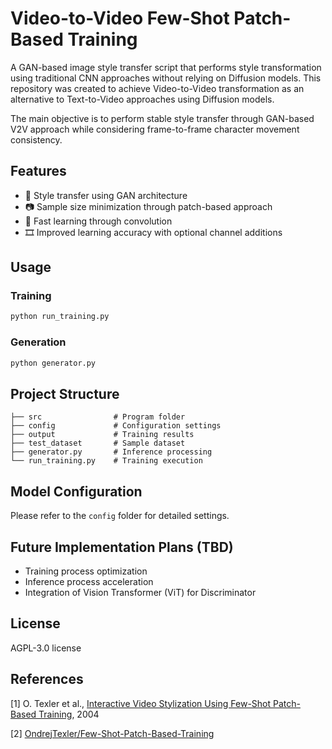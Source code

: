 # Video-to-Video Few-Shot Patch-Based Training

A GAN-based image style transfer script that performs style transformation using traditional CNN approaches without relying on Diffusion models. This repository was created to achieve Video-to-Video transformation as an alternative to Text-to-Video approaches using Diffusion models.

The main objective is to perform stable style transfer through GAN-based V2V approach while considering frame-to-frame character movement consistency.

## Features

- 🎨 Style transfer using GAN architecture
- 📷 Sample size minimization through patch-based approach
- 🔲 Fast learning through convolution
- 🎞️ Improved learning accuracy with optional channel additions

## Usage

### Training
```bash
python run_training.py
```

### Generation
```bash
python generator.py
```

## Project Structure
```
├── src                # Program folder
├── config             # Configuration settings
├── output             # Training results
├── test_dataset       # Sample dataset
├── generator.py       # Inference processing
└── run_training.py    # Training execution
```

## Model Configuration
Please refer to the `config` folder for detailed settings.

## Future Implementation Plans (TBD)
- Training process optimization
- Inference process acceleration
- Integration of Vision Transformer (ViT) for Discriminator

## License
AGPL-3.0 license

## References
[1] O. Texler et al., [Interactive Video Stylization Using Few-Shot Patch-Based Training](https://arxiv.org/abs/2004.14489), 2004

[2] [OndrejTexler/Few-Shot-Patch-Based-Training](https://github.com/OndrejTexler/Few-Shot-Patch-Based-Training)